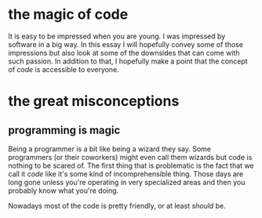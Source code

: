 # the magic of code
It is easy to be impressed when you are young. I was impressed by software in a big way. In this essay I will hopefully convey some of those impressions but also look at some of the downsides that can come with such passion. In addition to that, I hopefully make a point that the concept of *code* is accessible to everyone.

# the great misconceptions
## programming is magic
Being a programmer is a bit like being a wizard they say. Some programmers (or their coworkers) might even call them wizards but code is nothing to be scared of. The first thing that is problematic is the fact that we call it *code* like it's some kind of incomprehensible thing. Those days are long gone unless you're operating in very specialized areas and then you probably know what you're doing.

Nowadays most of the code is pretty friendly, or at least *should* be.